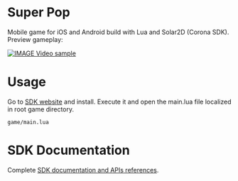 # Super Pop
Mobile game for iOS and Android build with Lua and Solar2D (Corona SDK). Preview gameplay:

[![IMAGE Video sample](https://img.youtube.com/vi/l3b-iGVJZLY/0.jpg)](https://www.youtube.com/watch?v=l3b-iGVJZLY)


# Usage
Go to <a href="https://coronalabs.com/">SDK website</a> and install. Execute it and open the main.lua file localized in root game directory.
```
game/main.lua
```

# SDK Documentation
Complete <a href="https://docs.coronalabs.com/guide/programming/index.html">SDK documentation and APIs references</a>.

